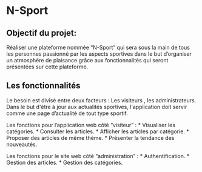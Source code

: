 # N-Sport

## Objectif du projet:
Réaliser une plateforme nommée “N-Sport” qui sera sous la main de tous les personnes passionné par les aspects sportives dans le but d’organiser un atmosphère de plaisance grâce aux fonctionnalités qui seront présentées sur cette plateforme.

## Les fonctionnalités 
Le besoin est divisé entre deux facteurs : Les visiteurs , les administrateurs. Dans le but d'être à jour aux actualités sportives, l'application doit servir comme une page d’actualité de tout type sportif.

  Les fonctions pour l’application web côté “visiteur” : 
        * Visualiser les catégories.
        * Consulter les articles.
        * Afficher les articles par catégorie.
        * Proposer des articles de même thème.
        * Présenter la tendance des nouveautés.  
        
  Les fonctions pour le site web côté “administration” : 
        * Authentification.
        * Gestion des articles. 
        * Gestion des catégories.
        
